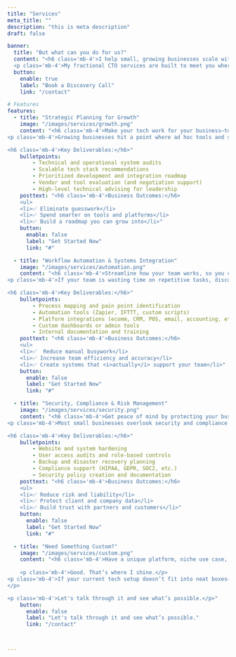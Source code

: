```yaml
---
title: "Services"
meta_title: ""
description: "this is meta description"
draft: false

banner:
  title: "But what can you do for us?"
  content: "<h6 class='mb-4'>I help small, growing businesses scale with smarter, more secure systems.</h6>
  <p class='mb-4'>My fractional CTO services are built to meet you where you are—and help you get where you want to go. Whether you're modernizing legacy systems, untangling disconnected tools, or preparing for serious growth, I act as your trusted technical lead, guiding your next moves and building the systems to support them.</p>"
  button:
    enable: true
    label: "Book a Discovery Call"
    link: "/contact"

# Features
features:
  - title: "Strategic Planning for Growth"
    image: "/images/services/growth.png"
    content: "<h6 class='mb-4'>Make your tech work for your business—today and into the future.</h6>
<p class='mb-4'>Growing businesses hit a point where ad hoc tools and short-term fixes don’t cut it anymore. That’s where I come in. I’ll help you identify what’s working, what’s in the way, and what you actually need to scale efficiently.</p>

<h6 class='mb-4'>Key Deliverables:</h6>"
    bulletpoints:
        - Technical and operational system audits
        - Scalable tech stack recommendations
        - Prioritized development and integration roadmap
        - Vendor and tool evaluation (and negotiation support)
        - High-level technical advising for leadership
    posttext: "<h6 class='mb-4'>Business Outcomes:</h6>
    <ul>
    <li>✅ Eliminate guesswork</li>
    <li>✅ Spend smarter on tools and platforms</li>
    <li>✅ Build a roadmap you can grow into</li>"
    button:
      enable: false
      label: "Get Started Now"
      link: "#"

  - title: "Workflow Automation & Systems Integration"
    image: "/images/services/automation.png"
    content: "<h6 class='mb-4'>Streamline how your team works, so you can focus on what actually moves the needle.</h6>
<p class='mb-4'>If your team is wasting time on repetitive tasks, disconnected software, or manual workarounds, you’re leaking time and money. I design and implement automation and integration solutions that make your systems run smoother and faster—without replacing everything you already use.</p>

<h6 class='mb-4'>Key Deliverables:</h6>"
    bulletpoints:
        - Process mapping and pain point identification
        - Automation tools (Zapier, IFTTT, custom scripts)
        - Platform integrations (ecomm, CRM, POS, email, accounting, etc.)
        - Custom dashboards or admin tools
        - Internal documentation and training
    posttext: "<h6 class='mb-4'>Business Outcomes:</h6>
    <ul>
    <li>✅  Reduce manual busywork</li>
    <li>✅ Increase team efficiency and accuracy</li>
    <li>✅ Create systems that <i>actually</i> support your team</li>"
    button:
      enable: false
      label: "Get Started Now"
      link: "#"

  - title: "Security, Compliance & Risk Management"
    image: "/images/services/security.png"
    content: "<h6 class='mb-4'>Get peace of mind by protecting your business from preventable risks.</h6>
<p class='mb-4'>Most small businesses overlook security and compliance until it's too late. I help you identify vulnerabilities, harden your systems, and create a security posture that protects your team, your clients, and your reputation.</p>

<h6 class='mb-4'>Key Deliverables:</h6>"
    bulletpoints:
        - Website and system hardening
        - User access audits and role-based controls
        - Backup and disaster recovery planning
        - Compliance support (HIPAA, GDPR, SOC2, etc.)
        - Security policy creation and documentation
    posttext: "<h6 class='mb-4'>Business Outcomes:</h6>
    <ul>
    <li>✅ Reduce risk and liability</li>
    <li>✅ Protect client and company data</li>
    <li>✅ Build trust with partners and customers</li>"
    button:
      enable: false
      label: "Get Started Now"
      link: "#"

  - title: "Need Something Custom?"
    image: "/images/services/custom.png"
    content: "<h6 class='mb-4'>Have a unique platform, niche use case, or weird edge-case system? </h6>
    
    <p class='mb-4'>Good. That’s where I shine.</p>
<p class='mb-4'>If your current tech setup doesn’t fit into neat boxes—or if every consultant has told you “that’s not how it works”—you’re probably in the right place.
</p>

<p class='mb-4'>Let's talk through it and see what’s possible.</p>"
    button:
      enable: false
      label: "Let's talk through it and see what’s possible."
      link: "/contact"



---
```


